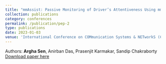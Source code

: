 ```yaml
---
title: "mmAssist: Passive Monitoring of Driver’s Attentiveness Using mmWave Sensors"
collection: publications
category: conferences
permalink: /publication/pep-2
type: publications
date: 2023-01-03
venue: 'International Conference on COMmunication Systems & NETworkS (COMSNETS)'
---
```


Authors: <b>Argha Sen</b>, Anirban Das, Prasenjit Karmakar, Sandip Chakraborty<br>
[Download paper here](/files/comsnets_23_final_version.pdf)